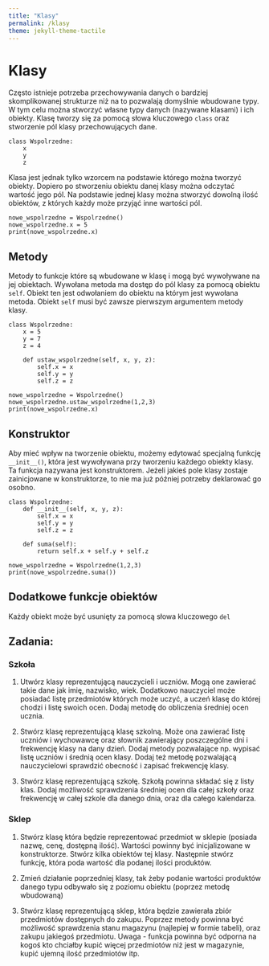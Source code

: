 ```yaml
---
title: "Klasy"
permalink: /klasy
theme: jekyll-theme-tactile
---
```


# Klasy
Często istnieje potrzeba przechowywania danych o bardziej skomplikowanej strukturze niż na to pozwalają domyślnie wbudowane typy. W tym celu można stworzyć własne typy danych (nazywane klasami) i ich obiekty. Klasę tworzy się za pomocą słowa kluczowego `class` oraz stworzenie pól klasy przechowujących dane.

```
class Wspolrzedne:
    x
    y
    z
```

Klasa jest jednak tylko wzorcem na podstawie którego można tworzyć obiekty. Dopiero po stworzeniu obiektu danej klasy można odczytać wartość jego pól. Na podstawie jednej klasy można stworzyć dowolną ilość obiektów, z których każdy może przyjąć inne wartości pól.

```
nowe_wspolrzedne = Wspolrzedne()
nowe_wspolrzedne.x = 5
print(nowe_wspolrzedne.x)
```

## Metody
Metody to funkcje które są wbudowane w klasę i mogą być wywoływane na jej obiektach. Wywołana metoda ma dostęp do pól klasy za pomocą obiektu `self`. Obiekt ten jest odwołaniem do obiektu na którym jest wywołana metoda. Obiekt `self` musi być zawsze pierwszym argumentem metody klasy.

```
class Wspolrzedne:
    x = 5
    y = 7
    z = 4

    def ustaw_wspolrzedne(self, x, y, z):
        self.x = x
        self.y = y
        self.z = z

nowe_wspolrzedne = Wspolrzedne()
nowe_wspolrzedne.ustaw_wspolrzedne(1,2,3)
print(nowe_wspolrzedne.x)
```

## Konstruktor
Aby mieć wpływ na tworzenie obiektu, możemy edytować specjalną funkcję `__init__()`, która jest wywoływana przy tworzeniu każdego obiekty klasy. Ta funkcja nazywana jest konstruktorem. Jeżeli jakieś pole klasy zostaje zainicjowane w konstruktorze, to nie ma już później potrzeby deklarować go osobno.

```
class Wspolrzedne:
    def __init__(self, x, y, z):
        self.x = x
        self.y = y
        self.z = z

    def suma(self):
        return self.x + self.y + self.z

nowe_wspolrzedne = Wspolrzedne(1,2,3)
print(nowe_wspolrzedne.suma())
```

## Dodatkowe funkcje obiektów
Każdy obiekt może być usunięty za pomocą słowa kluczowego `del`

## Zadania:
### Szkoła
1. Utwórz klasy reprezentującą nauczycieli i uczniów. Mogą one zawierać takie dane jak imię, nazwisko, wiek. Dodatkowo nauczyciel może posiadać listę przedmiotów których może uczyć, a uczeń klasę do której chodzi i listę swoich ocen. Dodaj metodę do obliczenia średniej ocen ucznia.

2. Stwórz klasę reprezentującą klasę szkolną. Może ona zawierać listę uczniów i wychowawcę oraz słownik zawierający poszczególne dni i frekwencję klasy na dany dzień. Dodaj metody pozwalające np. wypisać listę uczniów i średnią ocen klasy. Dodaj też metodę pozwalającą nauczycielowi sprawdzić obecność i zapisać frekwencję klasy.

3. Stwórz klasę reprezentującą szkołę. Szkołą powinna składać się z listy klas. Dodaj możliwość sprawdzenia średniej ocen dla całej szkoły oraz frekwencję w całej szkole dla danego dnia, oraz dla całego kalendarza.
### Sklep
1. Stwórz klasę która będzie reprezentować przedmiot w sklepie (posiada nazwę, cenę, dostępną ilość). Wartości powinny być inicjalizowane w konstruktorze. Stwórz kilka obiektów tej klasy. Następnie stwórz funkcję, która poda wartość dla podanej ilości produktów.

2. Zmień działanie poprzedniej klasy, tak żeby podanie wartości produktów danego typu odbywało się z poziomu obiektu (poprzez metodę wbudowaną)

3. Stwórz klasę reprezentującą sklep, która będzie zawierała zbiór przedmiotów dostępnych do zakupu. Poprzez metody powinna być możliwość sprawdzenia stanu magazynu (najlepiej w formie tabeli), oraz zakupu jakiegoś przedmiotu. Uwaga - funkcja powinna być odporna na kogoś kto chciałby kupić więcej przedmiotów niż jest w magazynie, kupić ujemną ilość przedmiotów itp.
